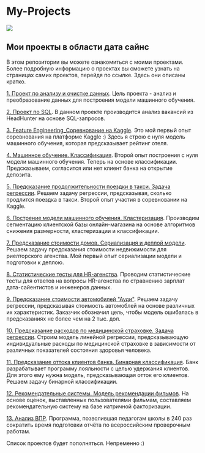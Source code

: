 # My-Projects

<img src = 'https://iemlabs.com/wp-content/uploads/2021/06/Data-Science-with-Python-and-R-Training-2048x1448.jpg'>

## Мои проекты в области дата сайнс

В этом репозитории вы можете ознакомиться с моими проектами. Более подробную информацию о проектах вы сможете узнать на страницах самих проектов, перейдя по ссылке. Здесь они описаны кратко.

[1. Проект по анализу и очистке данных](https://github.com/MorozovOV/My-Projects/tree/master/Проект%20по%20анализу%20и%20очистке%20данных). Цель проекта -  анализ и преобразование данных для построения модели машинного обучения.

[2. Проект по SQL](https://github.com/MorozovOV/My-Projects/tree/master/Проект%20по%20SQL). В данном проекте производится анализ вакансий из HeadHunter на основе SQL-запросов.

[3. Feature Engineering_Соревнование на Kaggle](https://github.com/MorozovOV/My-Projects/tree/master/Feature%20Engineering_Соревнование%20на%20Kaeggle). Это мой первый опыт соревнования на платформе Кaggle :) Здесь я строю с нуля модель машинного обучения, которая предсказывает рейтинг отеля.

[4. Машинное обучение. Классификация](https://github.com/MorozovOV/My-Projects/tree/master/Машинное%20обучение.%20Классификация). Второй опыт построения с нуля модели машинного обучения. Теперь на основе классификации. Предсказываем, согласится или нет клиент банка на открытие депозита.

[5. Предсказание продолжительности поездки в такси. Задача регрессии](https://github.com/MorozovOV/My-Projects/tree/master/Проект%20по%20линейной%20регрессии). Решаем задачу регрессии, предсказывая, сколько продлится поездка в такси. Второй опыт участия в соревновании на Кaggle.

[6. Пострение модели машинного обучения. Кластеризация](https://github.com/MorozovOV/My-Projects/tree/master/Проект%20по%20кластеризации). Производим сегментацию клиентской базы онлайн-магазина на основе алгоритмов снижения размерности, кластеризации и классификации.

[7. Предсказание стоимости домов. Сериализация и деплой модели](https://github.com/MorozovOV/My-Projects/blob/master/Предсказание%20стоимости%20домов/README.md). Решаем задачу предсказания стоимости недвижимости для риелторского агенства. Мой первый опыт сериализации модели и подготовки к деплою.

[8. Статистические тесты для HR-агенства](https://github.com/MorozovOV/My-Projects/tree/master/Статистические%20тесты). Проводим статистические тесты для ответов на вопросы HR-агенства по стравнению зарплат дата-сайентистов и инженеров данных.

[9. Предсказание стоимости автомобилей "Ауди"](https://github.com/MorozovOV/My-Projects/blob/master/Предсказание%20стоимости%20автомобилей%20%22Ауди%22.%20Регрессия/README.md#Оглавление). Решаем задачу регрессии, предсказывая стоимость автомоблей на основе различных их характеристик. Заказчик обозначил цель, чтобы модель ошибалась в предсказаниях не более чем на 2 тыс. дол.

[10. Предсказание расходов по медицинской страховке. Задача регрессии](https://github.com/MorozovOV/My-Projects/blob/master/Предсказание%20расходов%20по%20медицинской%20страховке/README.md). Строим модель линейной регрессии, предсказывающую индивидуальные расходы по медицинской страховке в зависимости от различных показателей состояния здоровья человека.

[11. Предсказание оттока клиентов банка. Бинарная классификация](https://github.com/MorozovOV/My-Projects/blob/master/Предсказание%20оттока%20клиентов%20банка/README.md). Банк разрабатывает программу лояльности с целью удержания клиентов. Для этого ему нужна модель, предсказывающая отток его клиентов. Решаем задачу бинарной классификации.

[12. Рекомендательные системы. Модель рекомендации фильмов](https://github.com/MorozovOV/My-Projects/blob/master/Модель%20рекомендации%20фильмов.%20Матричная%20факторизация/README.md). На основе оценок, выставленных пользователями фильмам, составляем рекомендательную систему на базе иатричной факторизации.

[13. Анализ ВПР](https://github.com/MorozovOV/VPR_analyse/blob/master/README.md). Программа, позволившая педагогам школы в 240 раз сократить время подготовки отчёта по всероссийским проверочным работам.

Список проектов будет пополняться. Непременно :)
